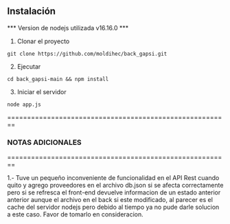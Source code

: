 ## Instalación
*** Version de nodejs utilizada v16.16.0 ***
1. Clonar el proyecto

```git clone https://github.com/moldihec/back_gapsi.git```

2. Ejecutar

```cd back_gapsi-main && npm install```

3. Iniciar el servidor

```node app.js```


========================================================
### NOTAS ADICIONALES ###
========================================================

1.- Tuve un pequeño inconveniente de funcionalidad en el API Rest cuando quito y agrego proveedores en el archivo db.json si se afecta correctamente pero si se refresca el front-end devuelve informacion de un estado anterior anterior aunque el archivo en el back si este modificado, al parecer es el cache del servidor nodejs pero debido al tiempo ya no pude darle solucion a este caso. Favor de tomarlo en consideracion.
